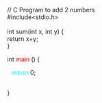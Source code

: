 // C Program to add 2 numbers
<br>#include<stdio.h>
<br><br>int sum(int x, int y) {
<br>  return x+y;
<br>}
<p>int <span style="color:red;">main</span> () {</p>
<p style="margin-left: 10px;"><span style="color:cyan;">return</span> 0;</p>
<br>}
